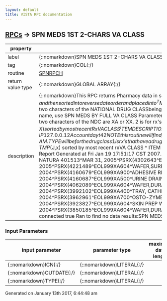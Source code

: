 ```yaml
---
layout: default
title: VISTA RPC documentation
---
```




## [RPCs](TableOfContent.md) &#8594; SPN MEDS 1ST 2-CHARS VA CLASS 

 property | value 
--- | --- 
 label | {::nomarkdown}SPN MEDS 1ST 2-CHARS VA CLASS{:/}
 tag | {::nomarkdown}COL{:/}
 routine | [SPNRPCH](http://code.osehra.org/dox/Routine_SPNRPCH_source.html)
 return value type | {::nomarkdown}GLOBAL ARRAY{:/}
 description | {::nomarkdown}This RPC returns Pharmacy data in support of the Pharmacy Supplies subscreen of the Pressure Ulcer Treatment report. The results are first placed into ^UTILITY($J), and then sorted into reverse date order and placed into ^TMP($J) NOTE: NATIONAL DRUG CLASS (NDC) is also called VA CLASSIFICATION. NOTE: This RPC will find prescriptions based on thefirst two characters of the NATIONAL DRUG CLASSbeing XX OR XA (these represent PHARMACY SUPPLIES). NOTE: To find prescriptions based on the entire 5-characterNATIONAL DRUG CLASS name, use SPN MEDS BY FULL VA CLASS    Parameter values:   DFN is ien of the pt.   CUTDATE is the date to start collection data from.   TYPE will be for the drug class.      1 is for rx's when the first two characters of the NDC       are XA or XX.      2 is for rx's when the first two characters of the NDC      are IM and the drug name contains INFLUENZA.         Returns:                TMP($J,X) sorted by most recent Rx                VA CLASS ^ ITEM DESCRIPTION ^ DATE DISPENSED ^ PSRX(IEN  SPN MEDS 1ST 2-CHARS VA CLASS Results:  IP 127.0.0.12Account dayt42 NOTE  this routine will find prescriptions based on theTHE FIRST TWO CHARACTERS IN THE NATIONAL DRUG CLASS IN, AM .TYPE will be for the drug class1 is rx's that have a drug class that begin with either a XA OR XX..2 Locates RX's the have a drug NDC that begins with 'IM' and the drug name has INFLUENZA in the text Returns:TMP($J,x) sorted by most recent rxVA CLASS ^ ITEM DESCRIPTION ^ DATE DISPENSED ^ PSRX(IEN Three parameters 1 1002624015  / ICN    (Patients dfn is 4570)2 Jan 01 2004  / cut date3 1 Report Generated at Fri Jan 19 17:51:17 CST 2007. parameter size: 3 Division : 552 Is connected true   SPN MEDS 1ST 2-CHARS VA CLASS Results:  XA402^POUCH,DRAINABLE,SUR-FIT NATURA 401513^MAR 31, 2005^PSRX(4302643^EOL999XA402^POUCH,DRAINABLE,SUR-FIT NATURA 401513^FEB 03, 2005^PSRX(4237949^EOL999XA604^SKIN PREP WIPE^JAN 21, 2005^PSRX(4221489^EOL999XA604^WAFER,SURFIT-NAT FLEXIBLE C#4131-67^JAN 21, 2005^PSRX(4221493^EOL999XA511^CATHETER 26FR 5CC BALLOON (EA)^NOV 18, 2004^PSRX(4160679^EOL999XA900^ADHESIVE REMOVER PAD^NOV 17, 2004^PSRX(4160676^EOL999XA400^TRAY, CATHETERIZATION W/O CATHETER^NOV 17, 2004^PSRX(4160687^EOL999XA500^URINE DRAINAGE BAG (CYSTOFLO) (ea) ^AUG 13, 2004^PSRX(4062088^EOL999XA604^WAFER,SURFIT-NAT FLEXIBLE C#4131-67^AUG 13, 2004^PSRX(4062089^EOL999XA604^WAFER,DURAHESIVE FLEXABLE #413165^JUN 28, 2004^PSRX(4007001^EOL999XA400^TRAY, CATHETERIZATION W/O CATHETER^JUN 11, 2004^PSRX(3992102^EOL999XA400^TRAY, CATHETERIZATION W/O CATHETER^MAY 14, 2004^PSRX(3962960^EOL999XA400^TRAY, CATHETERIZATION W/O CATHETER^MAY 14, 2004^PSRX(3962961^EOL999XA700^OSTO-ZYME 8 OZ^MAY 14, 2004^PSRX(3963501^EOL999XA402^POUCH,DRAINABLE,SUR-FIT NATURA 401513^APR 07, 2004^PSRX(3923827^EOL999XA604^SKIN PREP WIPE^FEB 02, 2004^PSRX(3850184^EOL999XA604^SKIN PREP WIPE^FEB 02, 2004^PSRX(3850185^EOL999XA604^WAFER,DURAHESIVE FLEXABLE #413165^JAN 30, 2004^PSRX(3850186^EOL999   SPN MEDS 1ST 2-CHARS VA CLASS Results length: 1227 Is connected true  Ran to find no data results:SPN MEDS 1ST 2-CHARS VA CLASS Results: SPN MEDS 1ST 2-CHARS VA CLASS Results length: 0 {:/}

### Input Parameters

| input parameter | parameter type | maximum data length | required | description | 
| --- | --- | --- | --- | --- | 
| {::nomarkdown}ICN{:/} | {::nomarkdown}LITERAL{:/} |  |  |  | 
| {::nomarkdown}CUTDATE{:/} | {::nomarkdown}LITERAL{:/} |  |  |  | 
| {::nomarkdown}TYPE{:/} | {::nomarkdown}LITERAL{:/} |  |  |  | 




 Generated on January 13th 2017, 6:44:48 am